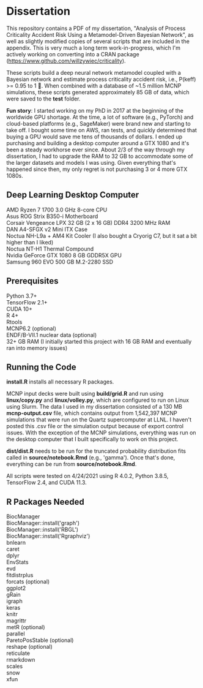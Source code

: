 # Dissertation

This repository contains a PDF of my dissertation, "Analysis of Process Criticality Accident Risk Using a Metamodel-Driven Bayesian Network", as well as slightly modified copies of several scripts that are included in the appendix. This is very much a long term work-in-progress, which I'm actively working on converting into a CRAN package (https://www.github.com/willzywiec/criticality).  

These scripts build a deep neural network metamodel coupled with a Bayesian network and estimate process criticality accident risk, i.e., P(keff) >= 0.95 to 1 🤯. When combined with a database of ~1.5 million MCNP simulations, these scripts generated approximately 85 GB of data, which were saved to the **test** folder.  

**Fun story**: I started working on my PhD in 2017 at the beginning of the worldwide GPU shortage. At the time, a lot of software (e.g., PyTorch) and cloud-based platforms (e.g., SageMaker) were brand new and starting to take off. I bought some time on AWS, ran tests, and quickly determined that buying a GPU would save me tens of thousands of dollars. I ended up purchasing and building a desktop computer around a GTX 1080 and it's been a steady workhorse ever since. About 2/3 of the way through my dissertation, I had to upgrade the RAM to 32 GB to accommodate some of the larger datasets and models I was using. Given everything that's happened since then, my only regret is not purchasing 3 or 4 more GTX 1080s.  

## Deep Learning Desktop Computer
AMD Ryzen 7 1700 3.0 GHz 8-core CPU  
Asus ROG Strix B350-i Motherboard  
Corsair Vengeance LPX 32 GB (2 x 16 GB) DDR4 3200 MHz RAM  
DAN A4-SFGX v2 Mini ITX Case  
Noctua NH-L9a + AM4 Kit Cooler (I also bought a Cryorig C7, but it sat a bit higher than I liked)  
Noctua NT-H1 Thermal Compound  
Nvidia GeForce GTX 1080 8 GB GDDR5X GPU  
Samsung 960 EVO 500 GB M.2-2280 SSD  

## Prerequisites
Python 3.7+  
TensorFlow 2.1+  
CUDA 10+  
R 4+  
Rtools  
MCNP6.2 (optional)  
ENDF/B-VII.1 nuclear data (optional)  
32+ GB RAM (I initially started this project with 16 GB RAM and eventually ran into memory issues)  

## Running the Code
**install.R** installs all necessary R packages.

MCNP input decks were built using **build/grid.R** and run using **linux/copy.py** and **linux/volley.py**, which are configured to run on Linux using Slurm. The data I used in my dissertation consisted of a 130 MB **mcnp-output.csv** file, which contains output from 1,542,397 MCNP simulations that were run on the Quartz supercomputer at LLNL. I haven't posted this .csv file or the simulation output because of export control issues. With the exception of the MCNP simulations, everything was run on the desktop computer that I built specifically to work on this project.  

**dist/dist.R** needs to be run for the truncated probability distribution fits called in **source/notebook.Rmd** (e.g., 'gamma'). Once that's done, everything can be run from **source/notebook.Rmd**.    
  
All scripts were tested on 4/24/2021 using R 4.0.2, Python 3.8.5, TensorFlow 2.4, and CUDA 11.3.  

## R Packages Needed
BiocManager  
BiocManager::install('graph')  
BiocManager::install('RBGL')  
BiocManager::install('Rgraphviz')  
bnlearn  
caret  
dplyr  
EnvStats  
evd  
fitdistrplus  
forcats (optional)  
ggplot2  
gRain  
igraph  
keras  
knitr  
magrittr  
metR (optional)  
parallel  
ParetoPosStable (optional)  
reshape (optional)  
reticulate  
rmarkdown  
scales  
snow  
xfun  
